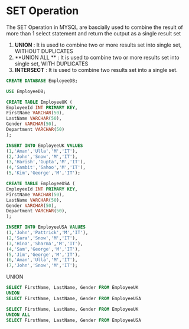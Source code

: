 
# SET Operation

The SET Operation in MYSQL are bascially used to combine the result of more than 1 select statement and return the output as a single result set

1. **UNION** : It is used to combine two or more results set into single set, WITHOUT DUPLICATES
2. **UNION ALL ** : It is used to combine two or more results set into single set, WITH DUPLICATES
3. **INTERSECT** : It is used to combine two results set into a single set.

```sql
CREATE DATABASE EmployeeDB;

USE EmployeeDB;

CREATE TABLE EmployeeUK (
EmployeeId INT PRIMARY KEY,
FirstName VARCHAR(50),
LastName VARCHAR(50),
Gender VARCHAR(50),
Department VARCHAR(50)
);

INSERT INTO EmployeeUK VALUES
(1,'Aman','Ulla','M','IT'),
(2,'John','Snow','M','IT'),
(3,'Harish','Gupta','M','IT'),
(4,'Sambit','Sahoo','M','IT'),
(5,'Kim','George','M','IT');

CREATE TABLE EmployeeUSA (
EmployeeId INT PRIMARY KEY,
FirstName VARCHAR(50),
LastName VARCHAR(50),
Gender VARCHAR(50),
Department VARCHAR(50),
);

INSERT INTO EmployeeUSA VALUES
(1,'John','Pattrick','M','IT'),
(2,'Sara','Snow','M','IT'),
(3,'Hina','Sharma','M','IT'),
(4,'Sam','George','M','IT'),
(5,'Jim','George','M','IT'),
(6,'Aman','Ulla','M','IT'),
(7,'John','Snow','M','IT');
```

UNION


```sql
SELECT FirstName, LastName, Gender FROM EmployeeUK
UNION
SELECT FirstName, LastName, Gender FROM EmployeeUSA
```

```sql
SELECT FirstName, LastName, Gender FROM EmployeeUK
UNION ALL
SELECT FirstName, LastName, Gender FROM EmployeeUSA
```

